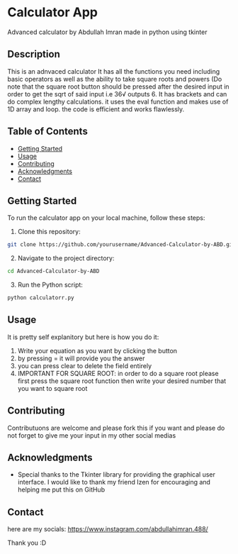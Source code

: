 # Calculator App

Advanced calculator by Abdullah Imran made in python using tkinter

## Description

This is an adnvaced calculator It has all the functions you need including basic operators as well as the ability to take square roots and powers (Do note that the square root button should be pressed after the desired input in order to get the sqrt of said input i.e 36√ outputs 6. It has brackets and can do complex lengthy calculations. it uses the eval function and makes use of 1D array and loop. the code is efficient and works flawlessly.

## Table of Contents

- [Getting Started](#getting-started)
- [Usage](#usage)
- [Contributing](#contributing)
- [Acknowledgments](#acknowledgments)
- [Contact](#contact)

## Getting Started

To run the calculator app on your local machine, follow these steps:

1. Clone this repository:
```bash
git clone https://github.com/yourusername/Advanced-Calculator-by-ABD.git
```
2. Navigate to the project directory:
```bash
cd Advanced-Calculator-by-ABD
```
3. Run the Python script:
```bash
python calculatorr.py
```

## Usage

It is pretty self explanitory but here is how you do it:

1. Write your equation as you want by clicking the button
2. by pressing = it will provide you the answer
3. you can press clear to delete the field entirely
4. IMPORTANT FOR SQUARE ROOT: in order to do a square root please first press the square root function then write your desired number that you want to square root

## Contributing

Contributuons are welcome and please fork this if you want and please do not forget to give me your input in my other social medias

## Acknowledgments

- Special thanks to the Tkinter library for providing the graphical user interface. I would like to thank my friend Izen for encouraging and helping me put this on GitHub

## Contact

here are my socials:
https://www.instagram.com/abdullahimran.488/

Thank you :D
